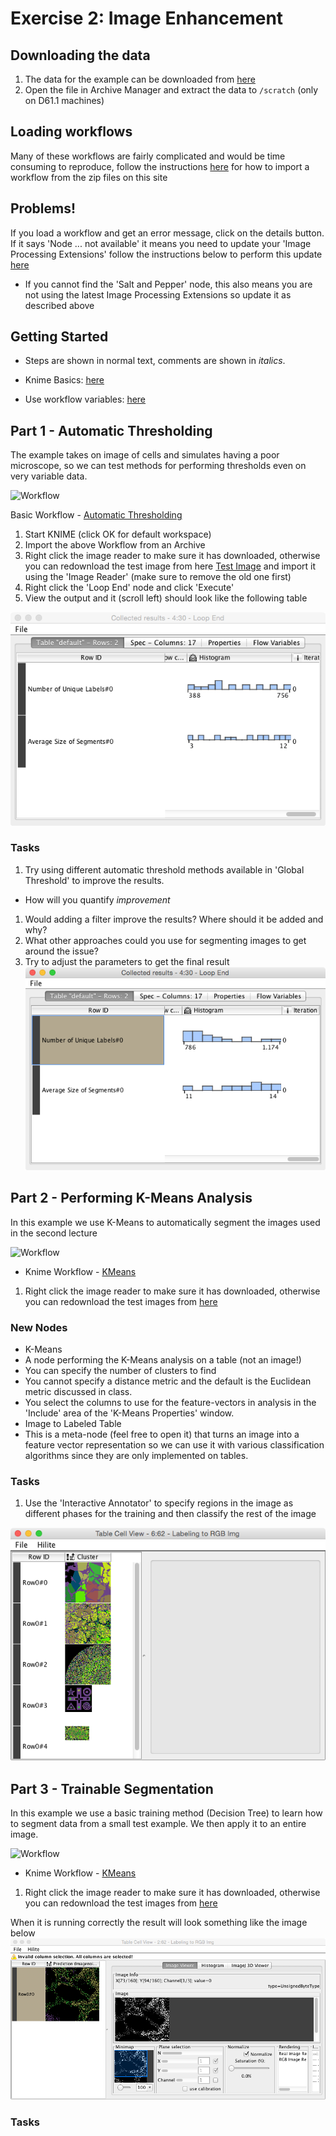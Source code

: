 # Exercise 2: Image Enhancement


## Downloading the data
1. The data for the example can be downloaded from [here](https://github.com/kmader/Quantitative-Big-Imaging-Course/blob/master/Ex2/matlab.zip?raw=true)
2. Open the file in Archive Manager and extract the data to ```/scratch``` (only on D61.1 machines)

## Loading workflows
Many of these workflows are fairly complicated and would be time consuming to reproduce, follow the instructions [here](https://github.com/kmader/Quantitative-Big-Imaging-2015/wiki/KNIME-Setup#loading-workflows) for how to import a workflow from the zip files on this site

## Problems!
If you load a workflow and get an error message, click on the details button. If it says 'Node ... not available' it means you need to update your 'Image Processing Extensions' follow the instructions below to perform this update [here](https://github.com/kmader/Quantitative-Big-Imaging-2015/wiki/KNIME-Setup#installing-the-latest-image-processing-extensions)
- If you cannot find the 'Salt and Pepper' node, this also means you are not using the latest Image Processing Extensions so update it as described above

## Getting Started
- Steps are shown in normal text, comments are shown in _italics_.

- Knime Basics: [here](https://github.com/kmader/Quantitative-Big-Imaging-2015/wiki/KNIME-Setup)

- Use workflow variables: [here](https://github.com/kmader/Quantitative-Big-Imaging-2015/wiki/KNIME-Setup#workflow-variables)

## Part 1 - Automatic Thresholding

The example takes on image of cells and simulates having a poor microscope, so we can test methods for performing thresholds even on very variable data.

![Workflow](https://rawgithub.com/kmader/Quantitative-Big-Imaging-2015/master/Exercises/04-files/AutomaticThreshold.svg)

Basic Workflow - [Automatic Thresholding](04-files/AutomaticThresholds.zip?raw=true)

1. Start KNIME (click OK for default workspace)
1. Import the above Workflow from an Archive
1. Right click the image reader to make sure it has downloaded, otherwise you can redownload the test image from here [Test Image](04-files/Cell_Colony.jpg?raw=true) and import it using the 'Image Reader' (make sure to remove the old one first)
1. Right click the 'Loop End' node and click 'Execute'
1. View the output and it (scroll left) should look like the following table

![Output Images](04-files/BadAutomatic.png?raw=true)

### Tasks

1. Try using different automatic threshold methods available in 'Global Threshold' to improve the results.
 - How will you quantify _improvement_
1. Would adding a filter improve the results? Where should it be added and why?
1. What other approaches could you use for segmenting images to get around the issue?
1. Try to adjust the parameters to get the final result
![Output Images](04-files/BetterAutomatic.png?raw=true)


## Part 2 - Performing K-Means Analysis
In this example we use K-Means to automatically segment the images used in the second lecture


![Workflow](https://rawgithub.com/kmader/Quantitative-Big-Imaging-2015/master/Exercises/04-files/KMeans-Demo.svg)


- Knime Workflow - [KMeans](04-files/KMeans-Demo.zip?raw=true)


1. Right click the image reader to make sure it has downloaded, otherwise you can redownload the test images from [here](https://github.com/kmader/Quantitative-Big-Imaging-Course/blob/master/Ex2/matlab.zip?raw=true)

### New Nodes
- K-Means
 - A node performing the K-Means analysis on a table (not an image!)
 - You can specify the number of clusters to find
 - You cannot specify a distance metric and the default is the Euclidean metric discussed in class.
 - You select the columns to use for the feature-vectors in analysis in the 'Include' area of the 'K-Means Properties' window. 
- Image to Labeled Table
 - This is a meta-node (feel free to open it) that turns an image into a feature vector representation so we can use it with various classification algorithms since they are only implemented on tables.
 
 
### Tasks
1. Use the 'Interactive Annotator' to specify regions in the image as different phases for the training and then classify the rest of the image

![Output Images](04-files/KMeans-Simple.png?raw=true)


## Part 3 - Trainable Segmentation
In this example we use a basic training method (Decision Tree) to learn how to segment data from a small test example. We then apply it to an entire image.


![Workflow](https://rawgithub.com/kmader/Quantitative-Big-Imaging-2015/master/Exercises/04-files/Simple-Trainable-Clustering.svg)

- Knime Workflow - [KMeans](04-files/Simple-Trainable-Clustering.zip?raw=true)

1. Right click the image reader to make sure it has downloaded, otherwise you can redownload the test images from [here](https://github.com/kmader/Quantitative-Big-Imaging-Course/blob/master/Ex2/matlab.zip?raw=true)

When it is running correctly the result will look something like the image below
![Output Images](04-files/Simple-Trainable-Clustering.png?raw=true)

### Tasks
